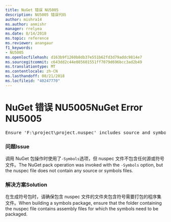 ```yaml
---
title: NuGet 错误 NU5005
description: NU5005 错误代码
author: mishra14
ms.author: anmishr
manager: rrelyea
ms.date: 8/14/2018
ms.topic: reference
ms.reviewer: anangaur
f1_keywords:
- NU5005
ms.openlocfilehash: d163b9f1260b8db37e551b62fd3d79addc9814e7
ms.sourcegitcommit: c643dd2c44e085601551ff7079d696bcc3ad2b49
ms.translationtype: MT
ms.contentlocale: zh-CN
ms.lasthandoff: 08/21/2018
ms.locfileid: "40247770"
---
```

# <a name="nuget-error-nu5005"></a><span data-ttu-id="56e4d-103">NuGet 错误 NU5005</span><span class="sxs-lookup"><span data-stu-id="56e4d-103">NuGet Error NU5005</span></span>
<pre>Ensure 'F:\project\project.nuspec' includes source and symbol files. For help on building symbols package, visit http://docs.nuget.org/.</pre>

### <a name="issue"></a><span data-ttu-id="56e4d-104">问题</span><span class="sxs-lookup"><span data-stu-id="56e4d-104">Issue</span></span>

<span data-ttu-id="56e4d-105">调用 NuGet 包操作时使用了`-Symbols`选项，但 nuspec 文件不包含任何源或符号文件。</span><span class="sxs-lookup"><span data-stu-id="56e4d-105">The NuGet pack operation was invoked with the `-Symbols` option, but the nuspec file does not contain any source or symbols files.</span></span>


### <a name="solution"></a><span data-ttu-id="56e4d-106">解决方案</span><span class="sxs-lookup"><span data-stu-id="56e4d-106">Solution</span></span>

<span data-ttu-id="56e4d-107">在生成符号包时，请确保包含 nuspec 文件的文件夹包含符号需要打包的程序集文件。</span><span class="sxs-lookup"><span data-stu-id="56e4d-107">When building a symbols package, ensure that the folder containing the nuspec file contains assembly files for which the symbols need to be packaged.</span></span>


